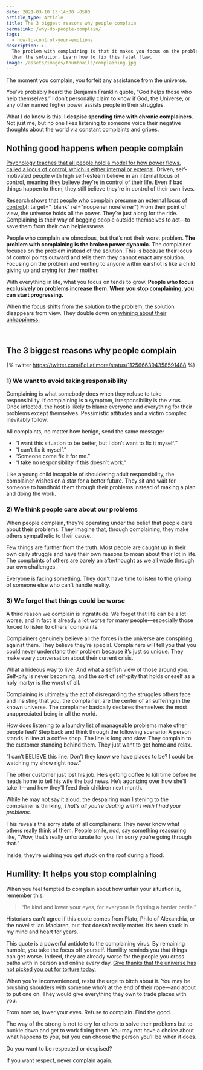 ```yaml
---
date: 2021-03-10 13:14:00 -0500
article_type: Article
title: The 3 biggest reasons why people complain
permalink: /why-do-people-complain/
tags:
  - how-to-control-your-emotions
description: >-
  The problem with complaining is that it makes you focus on the problem rather
  than the solution. Learn how to fix this fatal flaw.
image: /assets/images/thumbnails/complaining.jpg
---
```

The moment you complain, you forfeit any assistance from the universe.

You’ve probably heard the Benjamin Franklin quote, “God helps those who help themselves.” I don’t personally claim to know if God, the Universe, or any other named higher power assists people in their struggles.

What I do know is this:&nbsp;**I despise spending time with chronic complainers**. Not just me, but no one likes listening to someone voice their negative thoughts about the world via constant complaints and gripes.

## Nothing good happens when people complain

[Psychology teaches that all people hold a model for how power flows, called a locus of control, which is either internal or external](https://www.mindtools.com/pages/article/newCDV_90.htm). Driven, self-motivated people with high self-esteem believe in an internal locus of control, meaning they believe they're in control of their life. Even if bad things happen to them, they still believe they're in control of their own lives.

[Research shows that people who complain presume an external locus of control.](https://www.forbes.com/sites/melodywilding/2020/03/02/successful-people-have-a-strong-locus-of-control-do-you/?sh=49885c207af3){: target="_blank" rel="noopener noreferrer"}&nbsp;From their point of view, the universe holds all the power. They’re just along for the ride. Complaining is their way of begging people outside themselves to act—to save them from their own helplessness.

People who complain are obnoxious, but that’s not their worst problem.&nbsp;**The problem with complaining is the broken power dynamic.**&nbsp;The complainer focuses on the problem instead of the solution. This is because their locus of control points outward and tells them they cannot enact any solution. Focusing on the problem and venting to anyone within earshot is like a child giving up and crying for their mother.&nbsp;

With everything in life, what you focus on tends to grow.&nbsp;**People who focus exclusively on problems increase them. When you stop complaining, you can start progressing.**

When the focus shifts from the solution to the problem, the solution disappears from view. They double down on&nbsp;[whining about their unhappiness.](/unhappiness/)

&nbsp;

## The 3 biggest reasons why people complain

{% twitter https://twitter.com/EdLatimore/status/1125666394358591488 %}

### 1) We want to avoid taking responsibility

Complaining is what somebody does when they refuse to take responsibility. If complaining is a symptom, irresponsibility is the virus. Once infected, the host is likely to blame everyone and everything for their problems except themselves. Pessimistic attitudes and a victim complex inevitably follow.

All complaints, no matter how benign, send the same message:

* “I want this situation to be better, but I don’t want to fix it myself.”
* “I can’t fix it myself.”
* “Someone come fix it for me.”
* “I take no responsibility if this doesn’t work.”

Like a young child incapable of shouldering adult responsibility, the complainer wishes on a star for a better future. They sit and wait for someone to handhold them through their problems instead of making a plan and doing the work.

### 2) We think people care about our problems

When people complain, they're operating under the belief that people care about their problems. They imagine that, through complaining, they make others sympathetic to their cause.

Few things are further from the truth. Most people are caught up in their own daily struggle and have their own reasons to moan about their lot in life. The complaints of others are barely an afterthought as we all wade through our own challenges.

Everyone is facing something. They don't have time to listen to the griping of someone else who can't handle reality.

### 3) We forget that things could be worse

A third reason we complain is ingratitude. We forget that life can be a lot worse, and in fact is already a lot worse for many people—especially those forced to listen to others’ complaints.

Complainers genuinely believe all the forces in the universe are conspiring against them. They believe they’re special. Complainers will tell you that you could never understand their problem because it’s just so unique. They make every conversation about their current crisis.

What a hideous way to live. And what a selfish view of those around you. Self-pity is never becoming, and the sort of self-pity that holds oneself as a holy martyr is the worst of all.

Complaining is ultimately the act of disregarding the struggles others face and insisting that you, the complainer, are the center of all suffering in the known universe. The complainer basically declares themselves the most unappreciated being in all the world.

How does listening to a laundry list of manageable problems make other people feel? Step back and think through the following scenario: A person stands in line at a coffee shop. The line is long and slow. They complain to the customer standing behind them. They just want to get home and relax.

“I can’t BELIEVE this line. Don’t they know we have places to be? I could be watching my show right now.”

The other customer just lost his job. He’s getting coffee to kill time before he heads home to tell his wife the bad news. He’s agonizing over how she’ll take it—and how they’ll feed their children next month.

While he may not say it aloud, the despairing man listening to the complainer is thinking, *That’s all you’re dealing with? I wish I had your problems.*

This reveals the sorry state of all complainers: They never know what others really think of them. People smile, nod, say something reassuring like, “Wow, that’s really unfortunate for you. I’m sorry you’re going through that.”

Inside, they’re wishing you get stuck on the roof during a flood.

## Humility: It helps you stop complaining

When you feel tempted to complain about how unfair your situation is, remember this:

> “Be kind and lower your eyes, for everyone is fighting a harder battle.”

Historians can’t agree if this quote comes from Plato, Philo of Alexandria, or the novelist Ian Maclaren, but that doesn’t really matter. It’s been stuck in my mind and heart for years.

This quote is a powerful antidote to the complaining virus. By remaining humble, you take the focus off yourself. Humility reminds you that things can get worse. Indeed, they are already worse for the people you cross paths with in person and online every day. [Give thanks that the universe has not picked you out for torture today.](/6-reasons-to-be-grateful/)

When you’re inconvenienced, resist the urge to bitch about it. You may be brushing shoulders with someone who’s at the end of their rope—and about to put one on. They would give everything they own to trade places with you.

From now on, lower your eyes. Refuse to complain. Find the good.

The way of the strong is not to cry for others to solve their problems but to buckle down and get to work fixing them. You may not have a choice about what happens to you, but you can choose the person you’ll be when it does.

Do you want to be respected or despised?

If you want respect, never complain again.
